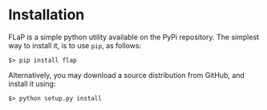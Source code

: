 
# Installation

FLaP is a simple python utility available on the PyPi repository. The simplest way to install it, is to use `pip`, 
as follows:

	$> pip install flap
	
Alternatively, you may download a source distribution from GitHub, and install it using:

	$> python setup.py install
	
